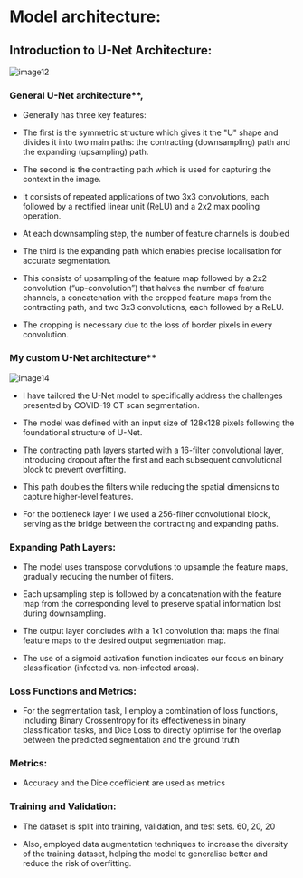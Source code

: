 # Model architecture:
## **Introduction to U-Net Architecture**:  

![image12](../../assets/pic12.png)

### General U-Net architecture**, 

- Generally has three key features: 

- The first is the symmetric structure which gives it the "U" shape and divides it into two main paths: the contracting (downsampling) path and the expanding (upsampling) path. 

- The second is the contracting path which is used for capturing the context in the image. 

- It consists of repeated applications of two 3x3 convolutions, each followed by a rectified linear unit (ReLU) and a 2x2 max pooling operation.

- At each downsampling step, the number of feature channels is doubled

- The third is the expanding path which enables precise localisation for accurate segmentation. 

- This consists of upsampling of the feature map followed by a 2x2 convolution (“up-convolution”) that halves the number of feature channels, a concatenation with the cropped feature maps from the contracting path, and two 3x3 convolutions, each followed by a ReLU. 

- The cropping is necessary due to the loss of border pixels in every convolution.

### My custom U-Net architecture**

![image14](../../assets/pic14.png)

- I have tailored the U-Net model to specifically address the challenges presented by COVID-19 CT scan segmentation.

- The model was defined with an input size of 128x128 pixels following the foundational structure of U-Net.

- The contracting path layers started with a 16-filter convolutional layer, introducing dropout after the first and each subsequent convolutional block to prevent overfitting. 

- This path doubles the filters while reducing the spatial dimensions to capture higher-level features. 

- For the bottleneck layer I we used a 256-filter convolutional block, serving as the bridge between the contracting and expanding paths. 

### Expanding Path Layers:

- The model uses transpose convolutions to upsample the feature maps, gradually reducing the number of filters. 

- Each upsampling step is followed by a concatenation with the feature map from the corresponding level to preserve spatial information lost during downsampling. 

- The output layer concludes with a 1x1 convolution that maps the final feature maps to the desired output segmentation map. 

- The use of a sigmoid activation function indicates our focus on binary classification (infected vs. non-infected areas). 

### Loss Functions and Metrics: 

- For the segmentation task, I employ a combination of loss functions, including Binary Crossentropy for its effectiveness in binary classification tasks, and Dice Loss to directly optimise for the overlap between the predicted segmentation and the ground truth

### Metrics: 

- Accuracy and the Dice coefficient are used as metrics

### Training and Validation: 

- The dataset is split into training, validation, and test sets. 60, 20, 20

- Also, employed data augmentation techniques to increase the diversity of the training dataset, helping the model to generalise better and reduce the risk of overfitting. 

